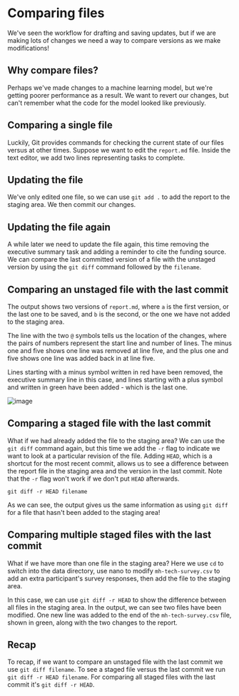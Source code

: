 # Comparing files

We've seen the workflow for drafting and saving updates, but if we are making lots of changes we need a way to compare versions as we make modifications!

## Why compare files?
Perhaps we've made changes to a machine learning model, but we're getting poorer performance as a result. We want to revert our changes, but can't remember what the code for the model looked like previously.

## Comparing a single file
Luckily, Git provides commands for checking the current state of our files versus at other times. Suppose we want to edit the `report.md` file. Inside the text editor, we add two lines representing tasks to complete.

## Updating the file
We've only edited one file, so we can use `git add .` to add the report to the staging area. We then commit our changes.

## Updating the file again
A while later we need to update the file again, this time removing the executive summary task and adding a reminder to cite the funding source. We can compare the last committed version of a file with the unstaged version by using the `git diff` command followed by the `filename`.

## Comparing an unstaged file with the last commit
The output shows two versions of `report.md`, where `a` is the first version, or the last one to be saved, and `b` is the second, or the one we have not added to the staging area.

The line with the two `@` symbols tells us the location of the changes, where the pairs of numbers represent the start line and number of lines. The minus one and five shows one line was removed at line five, and the plus one and five shows one line was added back in at line five.

Lines starting with a minus symbol written in red have been removed, the executive summary line in this case, and lines starting with a plus symbol and written in green have been added - which is the last one.

![image](https://github.com/akshaymalik1995/datacamp/assets/55041489/c626699c-db9c-4cf8-a947-89c8ca186d98)


## Comparing a staged file with the last commit
What if we had already added the file to the staging area? We can use the `git diff` command again, but this time we add the `-r` flag to indicate we want to look at a particular revision of the file. Adding `HEAD`, which is a shortcut for the most recent commit, allows us to see a difference between the report file in the staging area and the version in the last commit. Note that the `-r` flag won't work if we don't put `HEAD` afterwards.

```
git diff -r HEAD filename
```
As we can see, the output gives us the same information as using `git diff` for a file that hasn't been added to the staging area!

## Comparing multiple staged files with the last commit
What if we have more than one file in the staging area? Here we use `cd` to switch into the data directory, use nano to modify `mh-tech-survey.csv` to add an extra participant's survey responses, then add the file to the staging area.

In this case, we can use `git diff -r HEAD` to show the difference between all files in the staging area. In the output, we can see two files have been modified. One new line was added to the end of the `mh-tech-survey.csv` file, shown in green, along with the two changes to the report.

## Recap
To recap, if we want to compare an unstaged file with the last commit we use `git diff filename`. To see a staged file versus the last commit we run `git diff -r HEAD filename`. For comparing all staged files with the last commit it's `git diff -r HEAD`.
